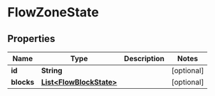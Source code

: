 
# FlowZoneState

## Properties
Name | Type | Description | Notes
------------ | ------------- | ------------- | -------------
**id** | **String** |  |  [optional]
**blocks** | [**List&lt;FlowBlockState&gt;**](FlowBlockState.md) |  |  [optional]



